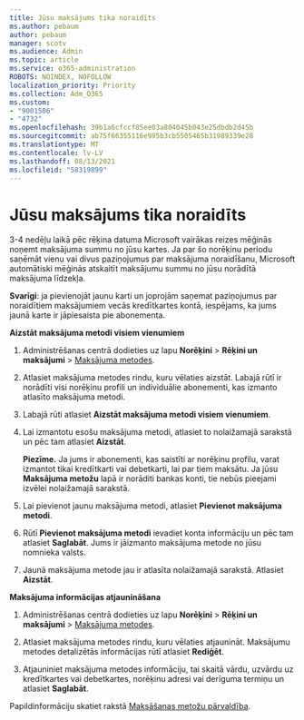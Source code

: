 ```yaml
---
title: Jūsu maksājums tika noraidīts
ms.author: pebaum
author: pebaum
manager: scotv
ms.audience: Admin
ms.topic: article
ms.service: o365-administration
ROBOTS: NOINDEX, NOFOLLOW
localization_priority: Priority
ms.collection: Adm_O365
ms.custom:
- "9001506"
- "4732"
ms.openlocfilehash: 39b1a6cfccf85ee03a804045b043e25dbdb2d45b
ms.sourcegitcommit: ab75f66355116e995b3cb5505465b31989339e28
ms.translationtype: MT
ms.contentlocale: lv-LV
ms.lasthandoff: 08/13/2021
ms.locfileid: "58319899"
---
```

# <a name="your-payment-was-declined"></a>Jūsu maksājums tika noraidīts

3-4 nedēļu laikā pēc rēķina datuma Microsoft vairākas reizes mēģinās noņemt maksājuma summu no jūsu kartes.  Ja par šo norēķinu periodu saņēmāt vienu vai divus paziņojumus par maksājuma noraidīšanu, Microsoft automātiski mēģinās atskaitīt maksājumu summu no jūsu norādītā maksājuma līdzekļa.  

**Svarīgi**: ja pievienojāt jaunu karti un joprojām saņemat paziņojumus par noraidītiem maksājumiem vecās kredītkartes kontā, iespējams, ka jums jaunā karte ir jāpiesaista pie abonementa.

**Aizstāt maksājuma metodi visiem vienumiem**

1. Administrēšanas centrā dodieties uz lapu **Norēķini** > **Rēķini un maksājumi** > [Maksājuma metodes](https://go.microsoft.com/fwlink/p/?linkid=2018806).

2. Atlasiet maksājuma metodes rindu, kuru vēlaties aizstāt. Labajā rūtī ir norādīti visi norēķinu profili un individuālie abonementi, kas izmanto atlasīto maksājuma metodi.

3. Labajā rūti atlasiet **Aizstāt maksājuma metodi visiem vienumiem**.

4. Lai izmantotu esošu maksājuma metodi, atlasiet to nolaižamajā sarakstā un pēc tam atlasiet **Aizstāt**.

    **Piezīme.** Ja jums ir abonementi, kas saistīti ar norēķinu profilu, varat izmantot tikai kredītkarti vai debetkarti, lai par tiem maksātu. Ja jūsu **Maksājuma metožu** lapā ir norāditi bankas konti, tie nebūs pieejami izvēlei nolaižamajā sarakstā.

5. Lai pievienot jaunu maksājuma metodi, atlasiet **Pievienot maksājuma metodi**.

6. Rūtī **Pievienot maksājuma metodi** ievadiet konta informāciju un pēc tam atlasiet **Saglabāt**. Jums ir jāizmanto maksājuma metode no jūsu nomnieka valsts.

7. Jaunā maksājuma metode jau ir atlasīta nolaižamajā sarakstā. Atlasiet **Aizstāt**.

**Maksājuma informācijas atjaunināšana**

1. Administrēšanas centrā dodieties uz lapu **Norēķini** > **Rēķini un maksājumi** > [Maksājuma metodes](https://go.microsoft.com/fwlink/p/?linkid=2018806).

2. Atlasiet maksājuma metodes rindu, kuru vēlaties atjaunināt. Maksājumu metodes detalizētās informācijas rūtī atlasiet **Rediģēt**.

3. Atjauniniet maksājuma metodes informāciju, tai skaitā vārdu, uzvārdu uz kredītkartes vai debetkartes, norēķinu adresi vai derīguma termiņu un atlasiet **Saglabāt**.

Papildinformāciju skatiet rakstā [Maksāšanas metožu pārvaldība](https://docs.microsoft.com/microsoft-365/commerce/billing-and-payments/manage-payment-methods).